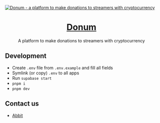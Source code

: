 <a href="https://donum.me">
  <img alt="Donum - a platform to make donations to streamers with cryptocurrency" src="https://socialify.git.ci/rbkkl/donum/image?description=1&logo=https%3A%2F%2Fraw.githubusercontent.com%2FRBKKL%2Fdonum%2Fmain%2Fpackages%2Fassets%2Fdonum-logo.png&name=1&theme=Dark">
  <h1 align="center">Donum</h1>
</a>

<p align="center">
A platform to make donations to streamers with cryptocurrency
</p>

## Development

- Create `.env` file from `.env.example` and fill all fields
- Symlink (or copy) `.env` to all apps
- Run `supabase start`
- `pnpm i`
- `pnpm dev`

## Contact us

- [Abbit](https://github.com/abbit)
